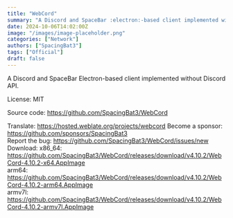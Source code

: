 ```yaml
---
title: "WebCord"
summary: "A Discord and SpaceBar :electron:-based client implemented without Discord API."
date: 2024-10-06T14:02:00Z
image: "/images/image-placeholder.png"
categories: ["Network"]
authors: ["SpacingBat3"]
tags: ["Official"]
draft: false
---
```


A Discord and SpaceBar Electron-based client implemented without Discord API.

License: MIT

Source code: <https://github.com/SpacingBat3/WebCord>

Translate: <https://hosted.weblate.org/projects/webcord>
Become a sponsor: <https://github.com/sponsors/SpacingBat3>  
Report the bug: <https://github.com/SpacingBat3/WebCord/issues/new>  
Download: x86_64: <https://github.com/SpacingBat3/WebCord/releases/download/v4.10.2/WebCord-4.10.2-x64.AppImage>  
          arm64: <https://github.com/SpacingBat3/WebCord/releases/download/v4.10.2/WebCord-4.10.2-arm64.AppImage>  
          armv7l: <https://github.com/SpacingBat3/WebCord/releases/download/v4.10.2/WebCord-4.10.2-armv7l.AppImage>  
